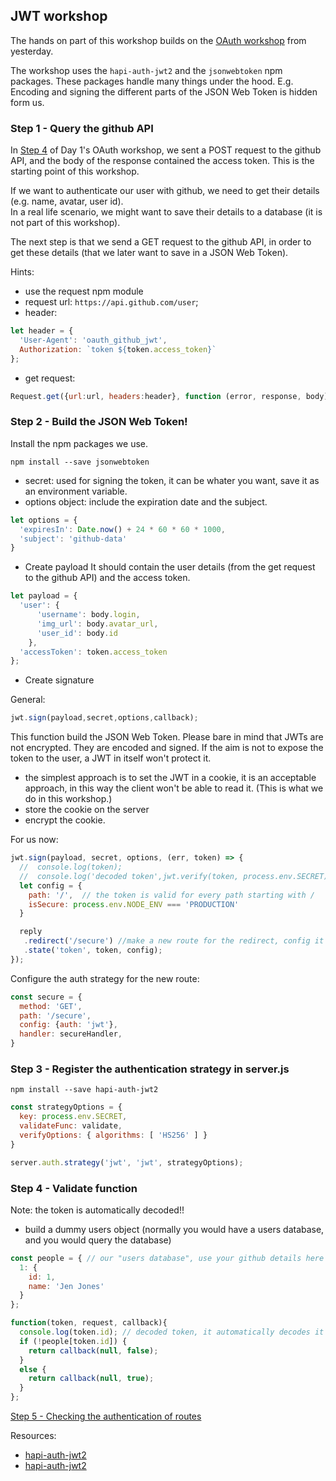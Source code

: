 ## JWT workshop


The hands on part of this workshop builds on the [OAuth workshop](https://github.com/foundersandcoders/oauth-workshop) from yesterday.  


The workshop uses the ```hapi-auth-jwt2``` and the ```jsonwebtoken``` npm packages. These packages handle many things under the hood. E.g. Encoding and signing the different parts of the JSON Web Token is hidden form us.

### Step 1 - Query the github API

In [Step 4](https://github.com/foundersandcoders/oauth-workshop/blob/master/step4.md) of Day 1's OAuth workshop, we sent a POST request to the github API, and the body of the response contained the access token. This is the starting point of this workshop.

If we want to authenticate our user with github, we need to get their details (e.g. name, avatar, user id).  
In a real life scenario, we might want to save their details to a database (it is not part of this workshop).

The next step is that we send a GET request to the github API, in order to get these details (that we later want to save in a JSON Web Token).

Hints:
- use the request npm module
- request url: `https://api.github.com/user`;
- header:  
```javascript
let header = {
  'User-Agent': 'oauth_github_jwt',
  Authorization: `token ${token.access_token}`
};
```
- get request:  
```javascript
Request.get({url:url, headers:header}, function (error, response, body) {...})
```
### Step 2 - Build the JSON Web Token!

Install the npm packages we use.

```shell
npm install --save jsonwebtoken
```

- secret: used for signing the token, it can be  whater you want, save it as an environment variable.
- options object: include the expiration date and the subject.

```javascript
let options = {
  'expiresIn': Date.now() + 24 * 60 * 60 * 1000,
  'subject': 'github-data'
}
```

- Create payload
It should contain the user details (from the get request to the github API) and the access token.

```javascript
let payload = {
  'user': {
      'username': body.login,
      'img_url': body.avatar_url,
      'user_id': body.id
    },
  'accessToken': token.access_token
};
```

- Create signature

General:
```javascript
jwt.sign(payload,secret,options,callback);
```

This function build the JSON Web Token. Please bare in mind that JWTs are not encrypted. They are encoded and signed. If the aim is not to expose the token to the user, a JWT in itself won't protect it.

- the simplest approach is to set the JWT in a cookie, it is an acceptable approach, in this way the client won't be able to read it. (This is what we do in this workshop.)
- store the cookie on the server
- encrypt the cookie.

For us now:
```javascript
jwt.sign(payload, secret, options, (err, token) => {
  //  console.log(token);
  //  console.log('decoded token',jwt.verify(token, process.env.SECRET)); // check that you can decode it
  let config = {
    path: '/',  // the token is valid for every path starting with /
    isSecure: process.env.NODE_ENV === 'PRODUCTION'
  }

  reply
   .redirect('/secure') //make a new route for the redirect, config it with an authentication strategy
   .state('token', token, config);
});
```

Configure the auth strategy for the new route:
```javascript
const secure = {
  method: 'GET',
  path: '/secure',
  config: {auth: 'jwt'},
  handler: secureHandler,
}
```

### Step 3 - Register the authentication strategy in server.js


```shell
npm install --save hapi-auth-jwt2
```

```javascript
const strategyOptions = {
  key: process.env.SECRET,
  validateFunc: validate,
  verifyOptions: { algorithms: [ 'HS256' ] }
}

server.auth.strategy('jwt', 'jwt', strategyOptions);
```

### Step 4 - Validate function
Note: the token is automatically decoded!!

- build a dummy users object (normally you would have a users database, and you would query the database)

```javascript
const people = { // our "users database", use your github details here
  1: {
    id: 1,
    name: 'Jen Jones'
  }
};
```

```javascript
function(token, request, callback){
  console.log(token.id); // decoded token, it automatically decodes it
  if (!people[token.id]) {
    return callback(null, false);
  }
  else {
    return callback(null, true);
  }
};
```
[Step 5 - Checking the authentication of routes](./Step5.md)

Resources:
- [hapi-auth-jwt2](https://github.com/dwyl/hapi-auth-jwt2)
- [hapi-auth-jwt2](https://www.npmjs.com/package/hapi-auth-jwt2)
